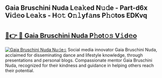 ## Gaia Bruschini Nuda L𝚎a𝚔ed N𝚞𝚍e - Part-d6x Vi𝚍𝚎o L𝚎a𝚔s - H𝚘𝚝 O𝚗𝚕yf𝚊ns P𝚑𝚘tos EDKvq

# <h2><a href="http://kfcvd65.oniu.top/?m=Gaia+Bruschini+Nuda">🔗👉 🔴 Gaia Bruschini Nuda P𝚑ot𝚘𝚜 V𝚒d𝚎o</a></h2>

[![Gaia Bruschini Nuda Nu𝚍e𝚜](https://i.imgur.com/0qMVB7G.gif)](http://kfcvd65.oniu.top/?m=Gaia+Bruschini+Nuda)
Social media innovator Gaia Bruschini Nuda, acclaimed for disseminating dance and lifestyle knowledge, through presentations and personal blogs. Compassionate mentor Gaia Bruschini Nuda, recognized for their kindness and guidance in helping others reach their potential.  
